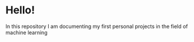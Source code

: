 # Hello!
In this repository I am documenting my first personal projects in the field of machine learning
